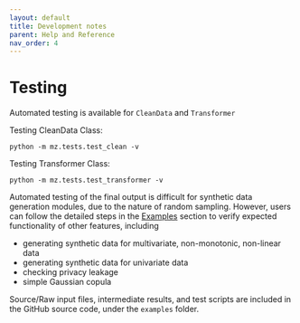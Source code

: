 ```yaml
---
layout: default
title: Development notes
parent: Help and Reference
nav_order: 4
---
```


# Testing

Automated testing is available for `CleanData` and `Transformer`

Testing CleanData Class:
```
python -m mz.tests.test_clean -v
```

Testing Transformer Class:
```
python -m mz.tests.test_transformer -v
```

Automated testing of the final output is difficult for synthetic data generation modules, due to the nature of random sampling. However, users can follow the detailed steps in the [Examples](../gettingStarted/examples/) section to verify expected functionality of other features, including
*   generating synthetic data for multivariate, non-monotonic, non-linear data
*   generating synthetic data for univariate data
*   checking privacy leakage
*   simple Gaussian copula

Source/Raw input files, intermediate results, and test scripts are included in the GitHub source code, under the `examples` folder.
